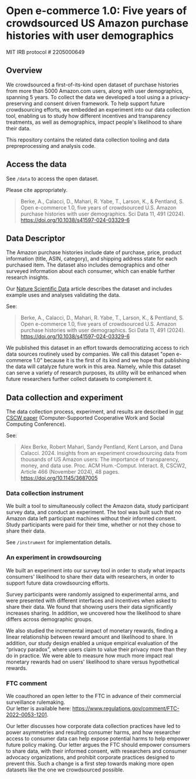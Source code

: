 # Open e-commerce 1.0: Five years of crowdsourced US Amazon purchase histories with user demographics

MIT IRB protocol # 2205000649

## Overview

We crowdsourced a first-of-its-kind open dataset of purchase histories from more than 5000 Amazon.com users, along with user demographics, spanning 5 years. 
To collect the data we developed a tool using a a privacy-preserving and consent driven framework. 
To help support future crowdsourcing efforts, we embedded an experiment into our data collection tool, enabling us to study how different incentives and transparency treatments, as well as demographics, impact people's likelihood to share their data.

This repository contains the related data collection tooling and data prepreprocessing and analysis code.


## Access the data


See `/data` to access the open dataset.

Please cite appropriately.

> Berke, A., Calacci, D., Mahari, R. Yabe, T., Larson, K., & Pentland, S. Open e-commerce 1.0, five years of crowdsourced U.S. Amazon purchase histories with user demographics. Sci Data 11, 491 (2024). https://doi.org/10.1038/s41597-024-03329-6


## Data Descriptor

The Amazon purchase histories include date of purchase, price, product information (title, ASIN, category), and shipping address state for each purchased item. The dataset also includes demographics and other surveyed information about each consumer, which can enable further research insights. 

Our [Nature Scientific Data](https://doi.org/10.1038/s41597-024-03329-6) article describes the dataset and includes example uses and analyses validating the data. 

See:
> Berke, A., Calacci, D., Mahari, R. Yabe, T., Larson, K., & Pentland, S. Open e-commerce 1.0, five years of crowdsourced U.S. Amazon purchase histories with user demographics. Sci Data 11, 491 (2024). https://doi.org/10.1038/s41597-024-03329-6

We published this dataset in an effort towards democratizing access to rich data sources routinely used by companies. We call this dataset "open e-commerce 1.0" because it is the first of its kind and we hope that publishing the data will catalyze future work in this area. Namely, while this dataset can serve a variety of research purposes, its utility will be enhanced when future researchers further collect datasets to complement it.



## Data collection and experiment

The data collection process, experiment, and results are described in [our CSCW paper](https://arxiv.org/pdf/2404.13172) (Computer-Supported Cooperative Work and Social Computing Conference).

See:
> Alex Berke, Robert Mahari, Sandy Pentland, Kent Larson, and Dana Calacci. 2024. Insights from an experiment crowdsourcing data from thousands of US Amazon users: The importance of transparency, money, and data use. Proc. ACM Hum.-Comput. Interact. 8, CSCW2, Article 466 (November 2024), 48 pages. https://doi.org/10.1145/3687005

### Data collection instrument

We built a tool to simultaneously collect the Amazon data, study participant survey data, and conduct an experiment.
The tool was built such that no Amazon data left participant machines without their informed consent. Study participants were paid for their time, whether or not they chose to share their data. 

See `/instrument` for implementation details.

### An experiment in crowdsourcing

We built an experiment into our survey tool in order to study what impacts consumers' likelihood to share their data with researchers, in order to support future data crowdsourcing  efforts. 

Survey participants were randomly assigned to experimental arms, and were presented with different interfaces and incentives when asked to share their data. 
We found that showing users their data significantly increases sharing. In addition, we uncovered how the likelihood to share differs across demographic groups.

We also studied the incremental impact of monetary rewards, finding a linear relationship between reward amount and likelihood to share.  In addition, our study design enabled a unique empirical evaluation of the “privacy paradox”, where users claim to value their privacy more than they do in practice. We were able to measure how much more impact real monetary rewards had on users' likelihood to share versus hypothetical rewards.


### FTC comment
We coauthored an open letter to the FTC in advance of their commercial surveillance rulemaking.  
Our letter is available here: https://www.regulations.gov/comment/FTC-2022-0053-1201.

Our letter discusses how corporate data collection practices have led to power asymmetries and resulting consumer harms, and how researcher access to consumer data can help expose potential harms to help empower future policy making. Our letter argues the FTC should empower consumers to share data, with their informed consent, with researchers and consumer advocacy organizations, and prohibit corporate practices designed to prevent this. Such a change is a first step towards making more open datasets like the one we crowdsourced possible.


